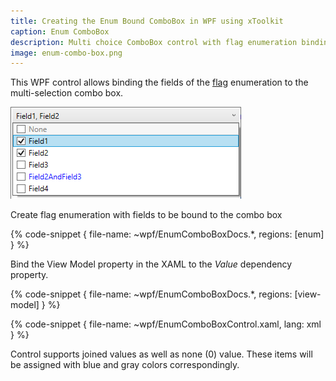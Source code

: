 ```yaml
---
title: Creating the Enum Bound ComboBox in WPF using xToolkit
caption: Enum ComboBox
description: Multi choice ComboBox control with flag enumeration binding in xToolkit
image: enum-combo-box.png
---
```

This WPF control allows binding the fields of the [flag](https://docs.microsoft.com/en-us/dotnet/api/system.flagsattribute?view=netcore-3.1) enumeration to the multi-selection combo box.

![Enumeration bound to combo box items](enum-combo-box.png)

Create flag enumeration with fields to be bound to the combo box

{% code-snippet { file-name: ~wpf/EnumComboBoxDocs.*, regions: [enum] } %}

Bind the View Model property in the XAML to the *Value* dependency property.

{% code-snippet { file-name: ~wpf/EnumComboBoxDocs.*, regions: [view-model] } %}

{% code-snippet { file-name: ~wpf/EnumComboBoxControl.xaml, lang: xml } %}

Control supports joined values as well as none (0) value. These items will be assigned with blue and gray colors correspondingly.